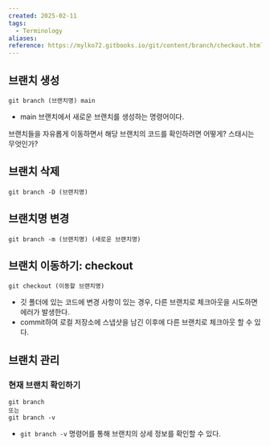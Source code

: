 ```yaml
---
created: 2025-02-11
tags:
  - Terminology
aliases: 
reference: https://mylko72.gitbooks.io/git/content/branch/checkout.html
---
```

## 브랜치 생성
```
git branch (브랜치명) main
```
- main 브랜치에서 새로운 브랜치를 생성하는 명령어이다.

브랜치들을 자유롭게 이동하면서 해당 브랜치의 코드를 확인하려면 어떻게?
스태시는 무엇인가?

## 브랜치 삭제
```
git branch -D (브랜치명)
```

## 브랜치명 변경
```
git branch -m (브랜치명) (새로운 브랜치명)
```

## 브랜치 이동하기: checkout
```
git checkout (이동할 브랜치명)
```
- 깃 폴더에 있는 코드에 변경 사항이 있는 경우, 다른 브랜치로 체크아웃을 시도하면 에러가 발생한다.
- commit하여 로컬 저장소에 스냅샷을 남긴 이후에 다른 브랜치로 체크아웃 할 수 있다.

## 브랜치 관리

### 현재 브랜치 확인하기
```
git branch
또는
git branch -v
```
- `git branch -v` 명령어를 통해 브랜치의 상세 정보를 확인할 수 있다.

